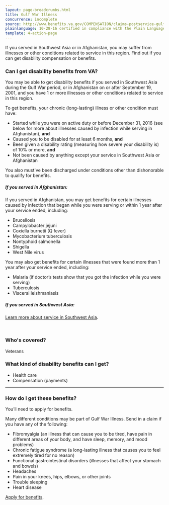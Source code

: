 ```yaml
---
layout: page-breadcrumbs.html
title: Gulf War Illness
concurrence: incomplete
source: http://www.benefits.va.gov/COMPENSATION/claims-postservice-gulfwar.asp
plainlanguage: 10-28-16 certified in compliance with the Plain Language Act
template: 4-action-page
---
```


If you served in Southwest Asia or in Afghanistan, you may suffer from illnesses or other conditions related to service in this region. Find out if you can get disability compensation or benefits.

<div class="call-out" markdown="1">

### Can I get disability benefits from VA?

You may be able to get disability benefits if you served in Southwest Asia during the Gulf War period, or in Afghanistan on or after September 19, 2001, and you have 1 or more illnesses or other conditions related to service in this region.

To get benefits, your chronic (long-lasting) illness or other condition must have:
-	Started while you were on active duty or before December 31, 2016 (see below for more about illnesses caused by infection while serving in Afghanistan), **and**
-	Caused you to be disabled for at least 6 months, **and**
-	Been given a disability rating (measuring how severe your disability is) of 10% or more, **and**
-	Not been caused by anything except your service in Southwest Asia or Afghanistan

You also must've been discharged under conditions other than dishonorable to qualify for benefits.

##### If you served in Afghanistan:

If you served in Afghanistan, you may get benefits for certain illnesses caused by infection that began while you were serving or within 1 year after your service ended, including:
  -	Brucellosis
  - Campylobacter jejuni
  - Coxiella burnetii (Q fever)
  - Mycobacterium tuberculosis
  - Nontyphoid salmonella
  - Shigella
  - West Nile virus

You may also get benefits for certain illnesses that were found more than 1 year after your service ended, including:
  - Malaria (if doctor’s tests show that you got the infection while you were serving)
  - Tuberculosis
  - Visceral leishmaniasis

##### If you served in Southwest Asia:

[Learn more about service in Southwest Asia](http://www.publichealth.va.gov/exposures/gulfwar/military-service.asp).


<br>

### Who's covered?

Veterans
</div>


### What kind of disability benefits can I get?

- Health care
- Compensation (payments)

-----

### How do I get these benefits?

You’ll need to apply for benefits. 

Many different conditions may be part of Gulf War Illness. Send in a claim if you have any of the following:
-	Fibromyalgia (an illness that can cause you to be tired, have pain in different areas of your body, and have sleep, memory, and mood problems)
-	Chronic fatigue syndrome (a long-lasting illness that causes you to feel extremely tired for no reason)
-	Functional gastrointestinal disorders (illnesses that affect your stomach and bowels)
-	Headaches
-	Pain in your knees, hips, elbows, or other joints
-	Trouble sleeping
-	Heart disease

[Apply for benefits](https://www.vets.gov/disability-benefits/apply-for-benefits/).
